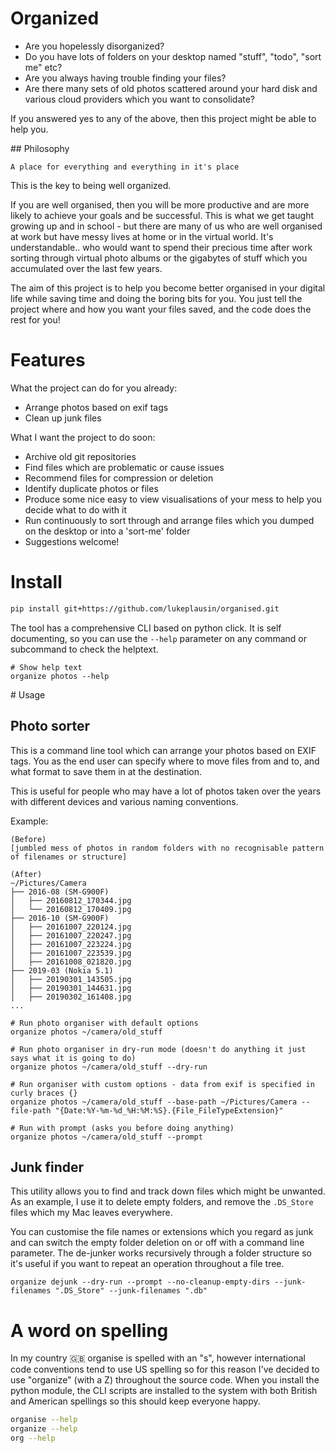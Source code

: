 # Organized

* Are you hopelessly disorganized?
* Do you have lots of folders on your desktop named "stuff", "todo", "sort me" etc?
* Are you always having trouble finding your files?
* Are there many sets of old photos scattered around your hard disk and various cloud providers which you want to consolidate?

If you answered yes to any of the above, then this project might be able to help you.

## Philosophy

`A place for everything and everything in it's place`

This is the key to being well organized.

If you are well organised, then you will be more productive and are more likely to achieve your goals and be successful. This is what we get taught growing up and in school - but there are many of us who are well organised at work but have messy lives at home or in the virtual world. It's understandable.. who would want to spend their precious time after work sorting through virtual photo albums or the gigabytes of stuff which you accumulated over the last few years.

The aim of this project is to help you become better organised in your digital life while saving time and doing the boring bits for you. You just tell the project where and how you want your files saved, and the code does the rest for you!

# Features

What the project can do for you already:
* Arrange photos based on exif tags
* Clean up junk files

What I want the project to do soon:
* Archive old git repositories
* Find files which are problematic or cause issues
* Recommend files for compression or deletion
* Identify duplicate photos or files
* Produce some nice easy to view visualisations of your mess to help you decide what to do with it
* Run continuously to sort through and arrange files which you dumped on the desktop or into a 'sort-me' folder
* Suggestions welcome!

# Install

```bash
pip install git+https://github.com/lukeplausin/organised.git
```

The tool has a comprehensive CLI based on python click. It is self documenting, so you can use the `--help` parameter on any command or subcommand to check the helptext.

```
# Show help text
organize photos --help
```

# Usage

## Photo sorter

This is a command line tool which can arrange your photos based on EXIF tags. You as the end user can specify where to move files from and to, and what format to save them in at the destination.

This is useful for people who may have a lot of photos taken over the years with different devices and various naming conventions.

Example:

```
(Before)
[jumbled mess of photos in random folders with no recognisable pattern of filenames or structure]

(After)
~/Pictures/Camera
├── 2016-08 (SM-G900F)
│   ├── 20160812_170344.jpg
│   └── 20160812_170409.jpg
├── 2016-10 (SM-G900F)
│   ├── 20161007_220124.jpg
│   ├── 20161007_220247.jpg
│   ├── 20161007_223224.jpg
│   ├── 20161007_223539.jpg
│   ├── 20161008_021820.jpg
├── 2019-03 (Nokia 5.1)
│   ├── 20190301_143505.jpg
│   ├── 20190301_144631.jpg
│   ├── 20190302_161408.jpg
...
```

```
# Run photo organiser with default options
organize photos ~/camera/old_stuff

# Run photo organiser in dry-run mode (doesn't do anything it just says what it is going to do)
organize photos ~/camera/old_stuff --dry-run

# Run organiser with custom options - data from exif is specified in curly braces {}
organize photos ~/camera/old_stuff --base-path ~/Pictures/Camera --file-path "{Date:%Y-%m-%d_%H:%M:%S}.{File_FileTypeExtension}"

# Run with prompt (asks you before doing anything)
organize photos ~/camera/old_stuff --prompt
```

## Junk finder

This utility allows you to find and track down files which might be unwanted. As an example, I use it to delete empty folders, and remove the `.DS_Store` files which my Mac leaves everywhere.

You can customise the file names or extensions which you regard as junk and can switch the empty folder deletion on or off with a command line parameter. The de-junker works recursively through a folder structure so it's useful if you want to repeat an operation throughout a file tree.

```
organize dejunk --dry-run --prompt --no-cleanup-empty-dirs --junk-filenames ".DS_Store" --junk-filenames ".db"
```

# A word on spelling

In my country 🇬🇧 organise is spelled with an "s", however international code conventions tend to use US spelling so for this reason I've decided to use "organize" (with a Z) throughout the source code. When you install the python module, the CLI scripts are installed to the system with both British and American spellings so this should keep everyone happy.

```bash
organise --help
organize --help
org --help
```
